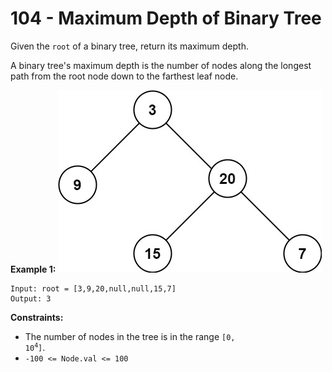 # 104 - Maximum Depth of Binary Tree
Given the `root` of a binary tree, return its maximum depth.

A binary tree's maximum depth is the number of nodes along the longest path from the root node down to the farthest leaf node.

**Example 1:**
![ex1](./assets/tmp-tree.jpg)
```
Input: root = [3,9,20,null,null,15,7]
Output: 3
```

**Constraints:**
- The number of nodes in the tree is in the range <code>[0, 10<sup>4</sup>]</code>.
- `-100 <= Node.val <= 100`
